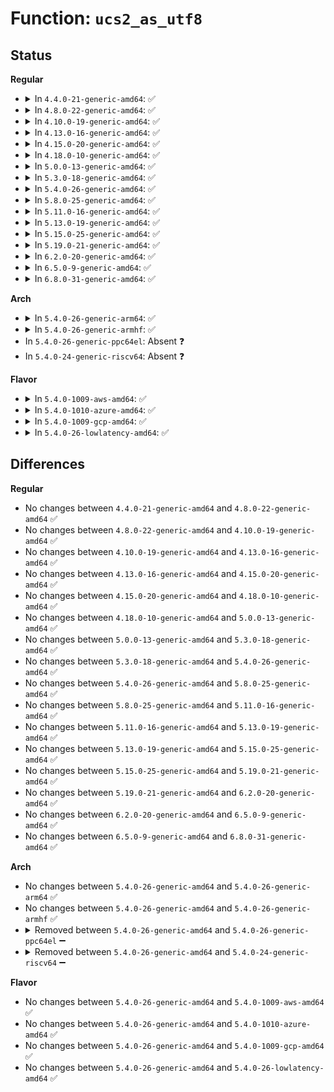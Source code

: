 # Function: <code>ucs2_as_utf8</code>

## Status
<b>Regular</b>
<ul>
<li>
<details>
<summary>In <code>4.4.0-21-generic-amd64</code>: ✅</summary>

```c
long unsigned int ucs2_as_utf8(u8 * dest, const ucs2_char_t * src, long unsigned int maxlength)
```

```json
{
  "name": "ucs2_as_utf8",
  "collision_type": "Unique Global",
  "inline_type": "No",
  "funcs": [
    {
      "addr": 18446744071583150464,
      "name": "ucs2_as_utf8",
      "external": true,
      "loc": "lib/ucs2_string.c:82",
      "file": "lib/ucs2_string.c",
      "inline": "seen, unknown",
      "caller_inline": [],
      "caller_func": [
        "fs/efivarfs/super.c:efivarfs_callback",
        "drivers/firmware/efi/vars.c:efivar_validate",
        "drivers/firmware/efi/efivars.c:efivar_create_sysfs_entry"
      ]
    }
  ],
  "symbols": [
    {
      "addr": 18446744071583150464,
      "name": "ucs2_as_utf8",
      "section": ".text",
      "bind": "STB_GLOBAL",
      "size": 259
    }
  ]
}
```
</details>
</li>
<li>
<details>
<summary>In <code>4.8.0-22-generic-amd64</code>: ✅</summary>

```c
long unsigned int ucs2_as_utf8(u8 * dest, const ucs2_char_t * src, long unsigned int maxlength)
```

```json
{
  "name": "ucs2_as_utf8",
  "collision_type": "Unique Global",
  "inline_type": "No",
  "funcs": [
    {
      "addr": 18446744071583445856,
      "name": "ucs2_as_utf8",
      "external": true,
      "loc": "lib/ucs2_string.c:82",
      "file": "lib/ucs2_string.c",
      "inline": "seen, unknown",
      "caller_inline": [],
      "caller_func": [
        "fs/efivarfs/super.c:efivarfs_callback",
        "drivers/firmware/efi/efi.c:efivar_ssdt_iter",
        "drivers/firmware/efi/vars.c:efivar_validate",
        "drivers/firmware/efi/efivars.c:efivar_create_sysfs_entry"
      ]
    }
  ],
  "symbols": [
    {
      "addr": 18446744071583445856,
      "name": "ucs2_as_utf8",
      "section": ".text",
      "bind": "STB_GLOBAL",
      "size": 249
    }
  ]
}
```
</details>
</li>
<li>
<details>
<summary>In <code>4.10.0-19-generic-amd64</code>: ✅</summary>

```c
long unsigned int ucs2_as_utf8(u8 * dest, const ucs2_char_t * src, long unsigned int maxlength)
```

```json
{
  "name": "ucs2_as_utf8",
  "collision_type": "Unique Global",
  "inline_type": "No",
  "funcs": [
    {
      "addr": 18446744071583571600,
      "name": "ucs2_as_utf8",
      "external": true,
      "loc": "lib/ucs2_string.c:82",
      "file": "lib/ucs2_string.c",
      "inline": "seen, unknown",
      "caller_inline": [],
      "caller_func": [
        "fs/efivarfs/super.c:efivarfs_callback",
        "drivers/firmware/efi/efi.c:efivar_ssdt_iter",
        "drivers/firmware/efi/vars.c:efivar_validate",
        "drivers/firmware/efi/efivars.c:efivar_create_sysfs_entry",
        "drivers/firmware/efi/apple-properties.c:map_properties"
      ]
    }
  ],
  "symbols": [
    {
      "addr": 18446744071583571600,
      "name": "ucs2_as_utf8",
      "section": ".text",
      "bind": "STB_GLOBAL",
      "size": 249
    }
  ]
}
```
</details>
</li>
<li>
<details>
<summary>In <code>4.13.0-16-generic-amd64</code>: ✅</summary>

```c
long unsigned int ucs2_as_utf8(u8 * dest, const ucs2_char_t * src, long unsigned int maxlength)
```

```json
{
  "name": "ucs2_as_utf8",
  "collision_type": "Unique Global",
  "inline_type": "No",
  "funcs": [
    {
      "addr": 18446744071583609024,
      "name": "ucs2_as_utf8",
      "external": true,
      "loc": "lib/ucs2_string.c:82",
      "file": "lib/ucs2_string.c",
      "inline": "seen, unknown",
      "caller_inline": [],
      "caller_func": [
        "fs/efivarfs/super.c:efivarfs_callback",
        "drivers/firmware/efi/efi.c:efivar_ssdt_iter",
        "drivers/firmware/efi/vars.c:efivar_validate",
        "drivers/firmware/efi/efivars.c:efivar_create_sysfs_entry",
        "drivers/firmware/efi/apple-properties.c:map_properties"
      ]
    }
  ],
  "symbols": [
    {
      "addr": 18446744071583609024,
      "name": "ucs2_as_utf8",
      "section": ".text",
      "bind": "STB_GLOBAL",
      "size": 261
    }
  ]
}
```
</details>
</li>
<li>
<details>
<summary>In <code>4.15.0-20-generic-amd64</code>: ✅</summary>

```c
long unsigned int ucs2_as_utf8(u8 * dest, const ucs2_char_t * src, long unsigned int maxlength)
```

```json
{
  "name": "ucs2_as_utf8",
  "collision_type": "Unique Global",
  "inline_type": "No",
  "funcs": [
    {
      "addr": 18446744071583855072,
      "name": "ucs2_as_utf8",
      "external": true,
      "loc": "lib/ucs2_string.c:83",
      "file": "lib/ucs2_string.c",
      "inline": "seen, unknown",
      "caller_inline": [],
      "caller_func": [
        "fs/efivarfs/super.c:efivarfs_callback",
        "drivers/firmware/efi/efi.c:efivar_ssdt_iter",
        "drivers/firmware/efi/vars.c:efivar_validate",
        "drivers/firmware/efi/efivars.c:efivar_create_sysfs_entry"
      ]
    }
  ],
  "symbols": [
    {
      "addr": 18446744071583855072,
      "name": "ucs2_as_utf8",
      "section": ".text",
      "bind": "STB_GLOBAL",
      "size": 261
    }
  ]
}
```
</details>
</li>
<li>
<details>
<summary>In <code>4.18.0-10-generic-amd64</code>: ✅</summary>

```c
long unsigned int ucs2_as_utf8(u8 * dest, const ucs2_char_t * src, long unsigned int maxlength)
```

```json
{
  "name": "ucs2_as_utf8",
  "collision_type": "Unique Global",
  "inline_type": "No",
  "funcs": [
    {
      "addr": 18446744071584055376,
      "name": "ucs2_as_utf8",
      "external": true,
      "loc": "lib/ucs2_string.c:83",
      "file": "lib/ucs2_string.c",
      "inline": "seen, unknown",
      "caller_inline": [],
      "caller_func": [
        "fs/efivarfs/super.c:efivarfs_callback",
        "drivers/firmware/efi/efi.c:efivar_ssdt_iter",
        "drivers/firmware/efi/vars.c:efivar_validate",
        "drivers/firmware/efi/efivars.c:efivar_create_sysfs_entry",
        "drivers/firmware/efi/apple-properties.c:map_properties"
      ]
    }
  ],
  "symbols": [
    {
      "addr": 18446744071584055376,
      "name": "ucs2_as_utf8",
      "section": ".text",
      "bind": "STB_GLOBAL",
      "size": 261
    }
  ]
}
```
</details>
</li>
<li>
<details>
<summary>In <code>5.0.0-13-generic-amd64</code>: ✅</summary>

```c
long unsigned int ucs2_as_utf8(u8 * dest, const ucs2_char_t * src, long unsigned int maxlength)
```

```json
{
  "name": "ucs2_as_utf8",
  "collision_type": "Unique Global",
  "inline_type": "No",
  "funcs": [
    {
      "addr": 18446744071584138496,
      "name": "ucs2_as_utf8",
      "external": true,
      "loc": "lib/ucs2_string.c:83",
      "file": "lib/ucs2_string.c",
      "inline": "seen, unknown",
      "caller_inline": [],
      "caller_func": [
        "fs/efivarfs/super.c:efivarfs_callback",
        "drivers/firmware/efi/efi.c:efivar_ssdt_iter",
        "drivers/firmware/efi/vars.c:efivar_validate",
        "drivers/firmware/efi/efivars.c:efivar_create_sysfs_entry",
        "drivers/firmware/efi/apple-properties.c:map_properties"
      ]
    }
  ],
  "symbols": [
    {
      "addr": 18446744071584138496,
      "name": "ucs2_as_utf8",
      "section": ".text",
      "bind": "STB_GLOBAL",
      "size": 261
    }
  ]
}
```
</details>
</li>
<li>
<details>
<summary>In <code>5.3.0-18-generic-amd64</code>: ✅</summary>

```c
long unsigned int ucs2_as_utf8(u8 * dest, const ucs2_char_t * src, long unsigned int maxlength)
```

```json
{
  "name": "ucs2_as_utf8",
  "collision_type": "Unique Global",
  "inline_type": "No",
  "funcs": [
    {
      "addr": 18446744071584328736,
      "name": "ucs2_as_utf8",
      "external": true,
      "loc": "lib/ucs2_string.c:83",
      "file": "lib/ucs2_string.c",
      "inline": "seen, unknown",
      "caller_inline": [],
      "caller_func": [
        "fs/efivarfs/super.c:efivarfs_callback",
        "drivers/firmware/efi/efi.c:efivar_ssdt_iter",
        "drivers/firmware/efi/vars.c:efivar_validate",
        "drivers/firmware/efi/efivars.c:efivar_create_sysfs_entry",
        "drivers/firmware/efi/apple-properties.c:unmarshal_devices"
      ]
    }
  ],
  "symbols": [
    {
      "addr": 18446744071584328736,
      "name": "ucs2_as_utf8",
      "section": ".text",
      "bind": "STB_GLOBAL",
      "size": 273
    }
  ]
}
```
</details>
</li>
<li>
<details>
<summary>In <code>5.4.0-26-generic-amd64</code>: ✅</summary>

```c
long unsigned int ucs2_as_utf8(u8 * dest, const ucs2_char_t * src, long unsigned int maxlength)
```

```json
{
  "name": "ucs2_as_utf8",
  "collision_type": "Unique Global",
  "inline_type": "No",
  "funcs": [
    {
      "addr": 18446744071584463424,
      "name": "ucs2_as_utf8",
      "external": true,
      "loc": "lib/ucs2_string.c:83",
      "file": "lib/ucs2_string.c",
      "inline": "seen, unknown",
      "caller_inline": [],
      "caller_func": [
        "fs/efivarfs/super.c:efivarfs_callback",
        "drivers/firmware/efi/efi.c:efivar_ssdt_iter",
        "drivers/firmware/efi/vars.c:efivar_validate",
        "drivers/firmware/efi/efivars.c:efivar_create_sysfs_entry",
        "drivers/firmware/efi/apple-properties.c:unmarshal_devices"
      ]
    }
  ],
  "symbols": [
    {
      "addr": 18446744071584463424,
      "name": "ucs2_as_utf8",
      "section": ".text",
      "bind": "STB_GLOBAL",
      "size": 273
    }
  ]
}
```
</details>
</li>
<li>
<details>
<summary>In <code>5.8.0-25-generic-amd64</code>: ✅</summary>

```c
long unsigned int ucs2_as_utf8(u8 * dest, const ucs2_char_t * src, long unsigned int maxlength)
```

```json
{
  "name": "ucs2_as_utf8",
  "collision_type": "Unique Global",
  "inline_type": "No",
  "funcs": [
    {
      "addr": 18446744071585027264,
      "name": "ucs2_as_utf8",
      "external": true,
      "loc": "lib/ucs2_string.c:83",
      "file": "lib/ucs2_string.c",
      "inline": "seen, unknown",
      "caller_inline": [],
      "caller_func": [
        "fs/efivarfs/super.c:efivarfs_callback",
        "drivers/firmware/efi/efi.c:efivar_ssdt_iter",
        "drivers/firmware/efi/vars.c:efivar_validate",
        "drivers/firmware/efi/efivars.c:efivar_create_sysfs_entry",
        "drivers/firmware/efi/apple-properties.c:unmarshal_key_value_pairs"
      ]
    }
  ],
  "symbols": [
    {
      "addr": 18446744071585027264,
      "name": "ucs2_as_utf8",
      "section": ".text",
      "bind": "STB_GLOBAL",
      "size": 265
    }
  ]
}
```
</details>
</li>
<li>
<details>
<summary>In <code>5.11.0-16-generic-amd64</code>: ✅</summary>

```c
long unsigned int ucs2_as_utf8(u8 * dest, const ucs2_char_t * src, long unsigned int maxlength)
```

```json
{
  "name": "ucs2_as_utf8",
  "collision_type": "Unique Global",
  "inline_type": "No",
  "funcs": [
    {
      "addr": 18446744071585175984,
      "name": "ucs2_as_utf8",
      "external": true,
      "loc": "lib/ucs2_string.c:83",
      "file": "lib/ucs2_string.c",
      "inline": "seen, unknown",
      "caller_inline": [],
      "caller_func": [
        "fs/efivarfs/super.c:efivarfs_callback",
        "drivers/firmware/efi/efi.c:efivar_ssdt_iter",
        "drivers/firmware/efi/vars.c:efivar_validate",
        "drivers/firmware/efi/efivars.c:efivar_create_sysfs_entry",
        "drivers/firmware/efi/apple-properties.c:unmarshal_key_value_pairs"
      ]
    }
  ],
  "symbols": [
    {
      "addr": 18446744071585175984,
      "name": "ucs2_as_utf8",
      "section": ".text",
      "bind": "STB_GLOBAL",
      "size": 265
    }
  ]
}
```
</details>
</li>
<li>
<details>
<summary>In <code>5.13.0-19-generic-amd64</code>: ✅</summary>

```c
long unsigned int ucs2_as_utf8(u8 * dest, const ucs2_char_t * src, long unsigned int maxlength)
```

```json
{
  "name": "ucs2_as_utf8",
  "collision_type": "Unique Global",
  "inline_type": "No",
  "funcs": [
    {
      "addr": 18446744071585057776,
      "name": "ucs2_as_utf8",
      "external": true,
      "loc": "lib/ucs2_string.c:83",
      "file": "lib/ucs2_string.c",
      "inline": "seen, unknown",
      "caller_inline": [],
      "caller_func": [
        "fs/efivarfs/super.c:efivarfs_callback",
        "drivers/firmware/efi/efi.c:efivar_ssdt_iter",
        "drivers/firmware/efi/vars.c:efivar_validate",
        "drivers/firmware/efi/efivars.c:efivar_create_sysfs_entry",
        "drivers/firmware/efi/apple-properties.c:unmarshal_key_value_pairs"
      ]
    }
  ],
  "symbols": [
    {
      "addr": 18446744071585057776,
      "name": "ucs2_as_utf8",
      "section": ".text",
      "bind": "STB_GLOBAL",
      "size": 265
    }
  ]
}
```
</details>
</li>
<li>
<details>
<summary>In <code>5.15.0-25-generic-amd64</code>: ✅</summary>

```c
long unsigned int ucs2_as_utf8(u8 * dest, const ucs2_char_t * src, long unsigned int maxlength)
```

```json
{
  "name": "ucs2_as_utf8",
  "collision_type": "Unique Global",
  "inline_type": "No",
  "funcs": [
    {
      "addr": 18446744071585503280,
      "name": "ucs2_as_utf8",
      "external": true,
      "loc": "lib/ucs2_string.c:83",
      "file": "lib/ucs2_string.c",
      "inline": "seen, unknown",
      "caller_inline": [],
      "caller_func": [
        "fs/efivarfs/super.c:efivarfs_callback",
        "drivers/firmware/efi/efi.c:efivar_ssdt_iter",
        "drivers/firmware/efi/vars.c:efivar_validate",
        "drivers/firmware/efi/efivars.c:efivar_create_sysfs_entry",
        "drivers/firmware/efi/apple-properties.c:unmarshal_key_value_pairs"
      ]
    }
  ],
  "symbols": [
    {
      "addr": 18446744071585503280,
      "name": "ucs2_as_utf8",
      "section": ".text",
      "bind": "STB_GLOBAL",
      "size": 272
    }
  ]
}
```
</details>
</li>
<li>
<details>
<summary>In <code>5.19.0-21-generic-amd64</code>: ✅</summary>

```c
long unsigned int ucs2_as_utf8(u8 * dest, const ucs2_char_t * src, long unsigned int maxlength)
```

```json
{
  "name": "ucs2_as_utf8",
  "collision_type": "Unique Global",
  "inline_type": "No",
  "funcs": [
    {
      "addr": 18446744071586651600,
      "name": "ucs2_as_utf8",
      "external": true,
      "loc": "lib/ucs2_string.c:83",
      "file": "lib/ucs2_string.c",
      "inline": "seen, unknown",
      "caller_inline": [],
      "caller_func": [
        "fs/efivarfs/super.c:efivarfs_callback",
        "drivers/firmware/efi/efi.c:efivar_ssdt_iter",
        "drivers/firmware/efi/vars.c:efivar_validate",
        "drivers/firmware/efi/efivars.c:efivar_create_sysfs_entry",
        "drivers/firmware/efi/apple-properties.c:unmarshal_key_value_pairs"
      ]
    }
  ],
  "symbols": [
    {
      "addr": 18446744071586651600,
      "name": "ucs2_as_utf8",
      "section": ".text",
      "bind": "STB_GLOBAL",
      "size": 310
    }
  ]
}
```
</details>
</li>
<li>
<details>
<summary>In <code>6.2.0-20-generic-amd64</code>: ✅</summary>

```c
long unsigned int ucs2_as_utf8(u8 * dest, const ucs2_char_t * src, long unsigned int maxlength)
```

```json
{
  "name": "ucs2_as_utf8",
  "collision_type": "Unique Global",
  "inline_type": "No",
  "funcs": [
    {
      "addr": 18446744071587896000,
      "name": "ucs2_as_utf8",
      "external": true,
      "loc": "lib/ucs2_string.c:83",
      "file": "lib/ucs2_string.c",
      "inline": "seen, unknown",
      "caller_inline": [],
      "caller_func": [
        "fs/efivarfs/super.c:efivarfs_callback",
        "fs/efivarfs/vars.c:efivar_validate",
        "drivers/firmware/efi/apple-properties.c:unmarshal_key_value_pairs"
      ]
    }
  ],
  "symbols": [
    {
      "addr": 18446744071587896000,
      "name": "ucs2_as_utf8",
      "section": ".text",
      "bind": "STB_GLOBAL",
      "size": 310
    }
  ]
}
```
</details>
</li>
<li>
<details>
<summary>In <code>6.5.0-9-generic-amd64</code>: ✅</summary>

```c
long unsigned int ucs2_as_utf8(u8 * dest, const ucs2_char_t * src, long unsigned int maxlength)
```

```json
{
  "name": "ucs2_as_utf8",
  "collision_type": "Unique Global",
  "inline_type": "No",
  "funcs": [
    {
      "addr": 18446744071588167696,
      "name": "ucs2_as_utf8",
      "external": true,
      "loc": "lib/ucs2_string.c:83",
      "file": "lib/ucs2_string.c",
      "inline": "seen, unknown",
      "caller_inline": [],
      "caller_func": [
        "fs/efivarfs/super.c:efivarfs_callback",
        "fs/efivarfs/vars.c:efivar_validate",
        "drivers/firmware/efi/apple-properties.c:unmarshal_key_value_pairs"
      ]
    }
  ],
  "symbols": [
    {
      "addr": 18446744071588167696,
      "name": "ucs2_as_utf8",
      "section": ".text",
      "bind": "STB_GLOBAL",
      "size": 310
    }
  ]
}
```
</details>
</li>
<li>
<details>
<summary>In <code>6.8.0-31-generic-amd64</code>: ✅</summary>

```c
long unsigned int ucs2_as_utf8(u8 * dest, const ucs2_char_t * src, long unsigned int maxlength)
```

```json
{
  "name": "ucs2_as_utf8",
  "collision_type": "Unique Global",
  "inline_type": "No",
  "funcs": [
    {
      "addr": 18446744071588458400,
      "name": "ucs2_as_utf8",
      "external": true,
      "loc": "lib/ucs2_string.c:135",
      "file": "lib/ucs2_string.c",
      "inline": "seen, unknown",
      "caller_inline": [],
      "caller_func": [
        "fs/efivarfs/super.c:efivarfs_callback",
        "fs/efivarfs/vars.c:efivar_validate",
        "drivers/firmware/efi/apple-properties.c:unmarshal_key_value_pairs"
      ]
    }
  ],
  "symbols": [
    {
      "addr": 18446744071588458400,
      "name": "ucs2_as_utf8",
      "section": ".text",
      "bind": "STB_GLOBAL",
      "size": 310
    }
  ]
}
```
</details>
</li>
</ul>
<b>Arch</b>
<ul>
<li>
<details>
<summary>In <code>5.4.0-26-generic-arm64</code>: ✅</summary>

```c
long unsigned int ucs2_as_utf8(u8 * dest, const ucs2_char_t * src, long unsigned int maxlength)
```

```json
{
  "name": "ucs2_as_utf8",
  "collision_type": "Unique Global",
  "inline_type": "No",
  "funcs": [
    {
      "addr": 18446603336496353112,
      "name": "ucs2_as_utf8",
      "external": true,
      "loc": "lib/ucs2_string.c:83",
      "file": "lib/ucs2_string.c",
      "inline": "seen, unknown",
      "caller_inline": [],
      "caller_func": [
        "fs/efivarfs/super.c:efivarfs_callback",
        "drivers/firmware/efi/efi.c:efivar_ssdt_iter",
        "drivers/firmware/efi/vars.c:efivar_validate",
        "drivers/firmware/efi/efivars.c:efivar_create_sysfs_entry"
      ]
    }
  ],
  "symbols": [
    {
      "addr": 18446603336496353112,
      "name": "ucs2_as_utf8",
      "section": ".text",
      "bind": "STB_GLOBAL",
      "size": 280
    }
  ]
}
```
</details>
</li>
<li>
<details>
<summary>In <code>5.4.0-26-generic-armhf</code>: ✅</summary>

```c
long unsigned int ucs2_as_utf8(u8 * dest, const ucs2_char_t * src, long unsigned int maxlength)
```

```json
{
  "name": "ucs2_as_utf8",
  "collision_type": "Unique Global",
  "inline_type": "No",
  "funcs": [
    {
      "addr": 3229685720,
      "name": "ucs2_as_utf8",
      "external": true,
      "loc": "lib/ucs2_string.c:83",
      "file": "lib/ucs2_string.c",
      "inline": "seen, unknown",
      "caller_inline": [],
      "caller_func": [
        "fs/efivarfs/super.c:efivarfs_callback",
        "drivers/firmware/efi/vars.c:efivar_validate",
        "drivers/firmware/efi/efivars.c:efivar_create_sysfs_entry"
      ]
    }
  ],
  "symbols": [
    {
      "addr": 3229685720,
      "name": "ucs2_as_utf8",
      "section": ".text",
      "bind": "STB_GLOBAL",
      "size": 316
    }
  ]
}
```
</details>
</li>
<li>
In <code>5.4.0-26-generic-ppc64el</code>: Absent ❓
</li>
<li>
In <code>5.4.0-24-generic-riscv64</code>: Absent ❓
</li>
</ul>
<b>Flavor</b>
<ul>
<li>
<details>
<summary>In <code>5.4.0-1009-aws-amd64</code>: ✅</summary>

```c
long unsigned int ucs2_as_utf8(u8 * dest, const ucs2_char_t * src, long unsigned int maxlength)
```

```json
{
  "name": "ucs2_as_utf8",
  "collision_type": "Unique Global",
  "inline_type": "No",
  "funcs": [
    {
      "addr": 18446744071584432176,
      "name": "ucs2_as_utf8",
      "external": true,
      "loc": "lib/ucs2_string.c:83",
      "file": "lib/ucs2_string.c",
      "inline": "seen, unknown",
      "caller_inline": [],
      "caller_func": [
        "fs/efivarfs/super.c:efivarfs_callback",
        "drivers/firmware/efi/efi.c:efivar_ssdt_iter",
        "drivers/firmware/efi/vars.c:efivar_validate",
        "drivers/firmware/efi/efivars.c:efivar_create_sysfs_entry",
        "drivers/firmware/efi/apple-properties.c:unmarshal_devices"
      ]
    }
  ],
  "symbols": [
    {
      "addr": 18446744071584432176,
      "name": "ucs2_as_utf8",
      "section": ".text",
      "bind": "STB_GLOBAL",
      "size": 273
    }
  ]
}
```
</details>
</li>
<li>
<details>
<summary>In <code>5.4.0-1010-azure-amd64</code>: ✅</summary>

```c
long unsigned int ucs2_as_utf8(u8 * dest, const ucs2_char_t * src, long unsigned int maxlength)
```

```json
{
  "name": "ucs2_as_utf8",
  "collision_type": "Unique Global",
  "inline_type": "No",
  "funcs": [
    {
      "addr": 18446744071584367280,
      "name": "ucs2_as_utf8",
      "external": true,
      "loc": "lib/ucs2_string.c:83",
      "file": "lib/ucs2_string.c",
      "inline": "seen, unknown",
      "caller_inline": [],
      "caller_func": [
        "fs/efivarfs/super.c:efivarfs_callback",
        "drivers/firmware/efi/efi.c:efivar_ssdt_iter",
        "drivers/firmware/efi/vars.c:efivar_validate",
        "drivers/firmware/efi/efivars.c:efivar_create_sysfs_entry",
        "drivers/firmware/efi/apple-properties.c:unmarshal_devices"
      ]
    }
  ],
  "symbols": [
    {
      "addr": 18446744071584367280,
      "name": "ucs2_as_utf8",
      "section": ".text",
      "bind": "STB_GLOBAL",
      "size": 273
    }
  ]
}
```
</details>
</li>
<li>
<details>
<summary>In <code>5.4.0-1009-gcp-amd64</code>: ✅</summary>

```c
long unsigned int ucs2_as_utf8(u8 * dest, const ucs2_char_t * src, long unsigned int maxlength)
```

```json
{
  "name": "ucs2_as_utf8",
  "collision_type": "Unique Global",
  "inline_type": "No",
  "funcs": [
    {
      "addr": 18446744071584415088,
      "name": "ucs2_as_utf8",
      "external": true,
      "loc": "lib/ucs2_string.c:83",
      "file": "lib/ucs2_string.c",
      "inline": "seen, unknown",
      "caller_inline": [],
      "caller_func": [
        "fs/efivarfs/super.c:efivarfs_callback",
        "drivers/firmware/efi/efi.c:efivar_ssdt_iter",
        "drivers/firmware/efi/vars.c:efivar_validate",
        "drivers/firmware/efi/efivars.c:efivar_create_sysfs_entry",
        "drivers/firmware/efi/apple-properties.c:unmarshal_devices"
      ]
    }
  ],
  "symbols": [
    {
      "addr": 18446744071584415088,
      "name": "ucs2_as_utf8",
      "section": ".text",
      "bind": "STB_GLOBAL",
      "size": 273
    }
  ]
}
```
</details>
</li>
<li>
<details>
<summary>In <code>5.4.0-26-lowlatency-amd64</code>: ✅</summary>

```c
long unsigned int ucs2_as_utf8(u8 * dest, const ucs2_char_t * src, long unsigned int maxlength)
```

```json
{
  "name": "ucs2_as_utf8",
  "collision_type": "Unique Global",
  "inline_type": "No",
  "funcs": [
    {
      "addr": 18446744071584521136,
      "name": "ucs2_as_utf8",
      "external": true,
      "loc": "lib/ucs2_string.c:83",
      "file": "lib/ucs2_string.c",
      "inline": "seen, unknown",
      "caller_inline": [],
      "caller_func": [
        "fs/efivarfs/super.c:efivarfs_callback",
        "drivers/firmware/efi/efi.c:efivar_ssdt_iter",
        "drivers/firmware/efi/vars.c:efivar_validate",
        "drivers/firmware/efi/efivars.c:efivar_create_sysfs_entry",
        "drivers/firmware/efi/apple-properties.c:unmarshal_devices"
      ]
    }
  ],
  "symbols": [
    {
      "addr": 18446744071584521136,
      "name": "ucs2_as_utf8",
      "section": ".text",
      "bind": "STB_GLOBAL",
      "size": 273
    }
  ]
}
```
</details>
</li>
</ul>

## Differences
<b>Regular</b>
<ul>
<li>
No changes between <code>4.4.0-21-generic-amd64</code> and <code>4.8.0-22-generic-amd64</code> ✅
</li>
<li>
No changes between <code>4.8.0-22-generic-amd64</code> and <code>4.10.0-19-generic-amd64</code> ✅
</li>
<li>
No changes between <code>4.10.0-19-generic-amd64</code> and <code>4.13.0-16-generic-amd64</code> ✅
</li>
<li>
No changes between <code>4.13.0-16-generic-amd64</code> and <code>4.15.0-20-generic-amd64</code> ✅
</li>
<li>
No changes between <code>4.15.0-20-generic-amd64</code> and <code>4.18.0-10-generic-amd64</code> ✅
</li>
<li>
No changes between <code>4.18.0-10-generic-amd64</code> and <code>5.0.0-13-generic-amd64</code> ✅
</li>
<li>
No changes between <code>5.0.0-13-generic-amd64</code> and <code>5.3.0-18-generic-amd64</code> ✅
</li>
<li>
No changes between <code>5.3.0-18-generic-amd64</code> and <code>5.4.0-26-generic-amd64</code> ✅
</li>
<li>
No changes between <code>5.4.0-26-generic-amd64</code> and <code>5.8.0-25-generic-amd64</code> ✅
</li>
<li>
No changes between <code>5.8.0-25-generic-amd64</code> and <code>5.11.0-16-generic-amd64</code> ✅
</li>
<li>
No changes between <code>5.11.0-16-generic-amd64</code> and <code>5.13.0-19-generic-amd64</code> ✅
</li>
<li>
No changes between <code>5.13.0-19-generic-amd64</code> and <code>5.15.0-25-generic-amd64</code> ✅
</li>
<li>
No changes between <code>5.15.0-25-generic-amd64</code> and <code>5.19.0-21-generic-amd64</code> ✅
</li>
<li>
No changes between <code>5.19.0-21-generic-amd64</code> and <code>6.2.0-20-generic-amd64</code> ✅
</li>
<li>
No changes between <code>6.2.0-20-generic-amd64</code> and <code>6.5.0-9-generic-amd64</code> ✅
</li>
<li>
No changes between <code>6.5.0-9-generic-amd64</code> and <code>6.8.0-31-generic-amd64</code> ✅
</li>
</ul>
<b>Arch</b>
<ul>
<li>
No changes between <code>5.4.0-26-generic-amd64</code> and <code>5.4.0-26-generic-arm64</code> ✅
</li>
<li>
No changes between <code>5.4.0-26-generic-amd64</code> and <code>5.4.0-26-generic-armhf</code> ✅
</li>
<li>
<details>
<summary>Removed between <code>5.4.0-26-generic-amd64</code> and <code>5.4.0-26-generic-ppc64el</code> ➖</summary>

```c
long unsigned int ucs2_as_utf8(u8 * dest, const ucs2_char_t * src, long unsigned int maxlength)
```
</details>
</li>
<li>
<details>
<summary>Removed between <code>5.4.0-26-generic-amd64</code> and <code>5.4.0-24-generic-riscv64</code> ➖</summary>

```c
long unsigned int ucs2_as_utf8(u8 * dest, const ucs2_char_t * src, long unsigned int maxlength)
```
</details>
</li>
</ul>
<b>Flavor</b>
<ul>
<li>
No changes between <code>5.4.0-26-generic-amd64</code> and <code>5.4.0-1009-aws-amd64</code> ✅
</li>
<li>
No changes between <code>5.4.0-26-generic-amd64</code> and <code>5.4.0-1010-azure-amd64</code> ✅
</li>
<li>
No changes between <code>5.4.0-26-generic-amd64</code> and <code>5.4.0-1009-gcp-amd64</code> ✅
</li>
<li>
No changes between <code>5.4.0-26-generic-amd64</code> and <code>5.4.0-26-lowlatency-amd64</code> ✅
</li>
</ul>
